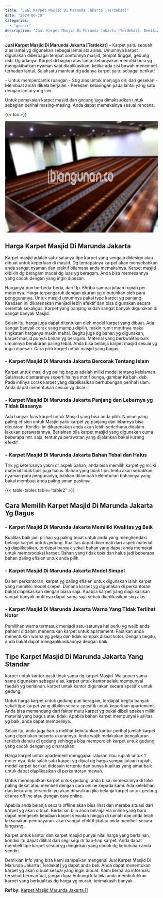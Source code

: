```yaml
---
title: "Jual Karpet Masjid Di Marunda Jakarta [Terdekat]"
date: "2024-06-20"
categories: 
  - "grosir"
description: "Jual Karpet Masjid Di Marunda Jakarta [Terdekat]. Demikian Info yang bisa kami sampaikan mengenai Jual Karpet Masjid Di Marunda Jakarta [Terdekat] yg dapat..."
---
```


**Jual Karpet Masjid Di Marunda Jakarta \[Terdekat\]** – Karpet yaitu sebuah alas lantai yg digunakan sebagai lantai atau alas. Umumnya karpet digunakan diberbagai tempat contohnya masjid, tempat tinggal, gedung dsb. Dg adanya. Karpet di bagian atas lantai kebanyakan memiliki bulu yg mengakibatkan nyaman saat diaplikasikan, ketika ada sisi bawah menempel terhadap lantai. Salahsatu manfaat dg adanya karpet yaitu sebagai berikut!

\- Untuk mempercantik ruangan - Sbg alas untuk menjaga diri dari gesekan - Membuat aman dikala berjalan - Peredam kebisingan pada lantai yang satu dengan lantai yang lain.

Untuk pemakaian karpet masjid dan gedung juga dimaksudkan untuk sebagian perihal masing-masing. Anda dapat memakainya sesuai rencana.

{{< toc >}}

![Jual Karpet Masjid Di Marunda Jakarta [Terdekat]](/images/grosir-karpet-murah-71.png)

## Harga Karpet Masjid Di Marunda Jakarta

Karpet masjid adalah satu-satunya tipe karpet yang sengaja didesign atau dibuat untuk keperluan di masjid. Dg terdapatnya karpet akan menyebabkan anda sangat nyaman dan efektif bilamana anda memakainya. Karpet masjid dibikin dg beragam model dg luas yg beragam. Anda bisa memesannya yang cocok dengan yang ingin dipesan.

Harganya pun berbeda-beda, dari Rp. 65ribu sampai jutaan rupiah per meternya. Harga terpengaruh dengan ukuran yg dibutuhkan oleh para penggunanya. Untuk masjid umumnya pakai type karpet yg panjang. Keadaan ini dikarenakan menjadi lebih efektif dan bisa digunakan secara serentak sekaligus. Karpet yang panjang sudah sangat banyak digunakan di sangat banyak Masjid.

Selain itu, harga juga dapat ditentukan oleh model karpet yang dibuat. Ada sangat banyak corak yang mampu dipilih, makin rumit motifnya maka tingkatan harganya makin mahal. Begitu juga dg bahan yg digunakan, karpet masjid punyai bahan yg beragam. Material yang berkwalitas baik umumnya berukuran paling tebal. Anda bisa belanja karpet masjid sesuai yg ingin dipesan. Cara pilih karpet untuk masjid yang bagus:

### \- Karpet Masjid Di Marunda Jakarta Bercorak Tentang Islam

Karpet untuk masjid yg paling bagus adalah miliki model tentang keislaman. Salahsatu diantaranya seperti halnya motif bunga, gambar Ka’bah, dsb. Pada intinya corak karpet yang diaplikasikan berhubungan perihal Islam. Anda dapat menentukan sesuai yg dicari.

### \- Karpet Masjid Di Marunda Jakarta Panjang dan Lebarnya yg Tidak Biasanya

Ada banyak luas karpet untuk Masjid yang bisa anda pilih. Namun yang paling efisien untuk Masjid yaitu karpet yg panjang dan lebarnya bisa dicustom. Kondisi ini dikarenakan anda akan lebih sederhana didalam lakukan perawatannya. Berlainan bila karpet masjid yang digunakan cuma beberapa mtr. saja, tentunya perawatan yang dijalankan bakal kurang efektif.

### \- Karpet Masjid Di Marunda Jakarta Bahan Tebal dan Halus

Trik yg seterusnya yakni dr aspek bahan, anda bisa memilih karpet yg miliki material tidak tipis juga halus. Bahan yang tidak tipis tentu akan sebabkan nyaman para pengunanya, bahkan ditambah kelembutan bahannya yang bakal membuat anda paling aman pastinya.

{{< table-tables table="table2" >}}

## Cara Memilih Karpet Masjid Di Marunda Jakarta Yg Bagus

### \- Karpet Masjid Di Marunda Jakarta Memiliki Kwalitas yg Baik

Kualitas baik jadi pilihan yg paling tepat untuk anda yang menghendaki belanja karpet untuk gedung. Kualitas dapat dicermati dari aspek material yg diaplikasikan, terdapat banyak sekali bahan yang dapat anda memakai untuk memproduksi karpet. Bahan yang tidak tipis dan halus jadi beberapa bahan paling efisien untuk anda pilih.

### \- Karpet Masjid Di Marunda Jakarta Model Simpel

Dalam perkantoran, karpet yg paling efisien untuk digunakan ialah karpet yang memiliki model simpel. Dimana karpet yg digunakan di perkantoran bakal diaplikasikan dengan biasa saja. Apabila karpet yang diaplikasikan sangat banyak motifnya dapat sama saja sebab diaplikasikan sbg alas.

### \- Karpet Masjid Di Marunda Jakarta Warna Yang Tidak Terlihat Kotor

Pemilihan warna termasuk menjadi satu-satunya hal perlu yg wajib anda pahami didalam menentukan karpet untuk apartement. Pastikan anda menentukan warna yg gelap dan tidak nampak disaat kotor. Dengan begitu, anda bakal dapat mengaplikasikannya dengan baik.

## Tipe Karpet Masjid Di Marunda Jakarta Yang Standar

karpet untuk kantor pasti tidak sama dg karpet Masjid. Walaupun sama-sama digunakan sebagai alas, karpet untuk kantor selalu mempunyai faedah yg berlainan. karpet untuk kantor digunakan secara spesifik untuk gedung.

Untuk harga karpet untuk gedung pun beragam, terdapat begitu banyak sekali tipe karpet yang dibikin secara spesifik untuk keperluan apartement. Anda bisa memandang dari faktor mutu karpet yg bakal dibeli apakah miliki material yang bagus atau tidak. Apabila bahan karpet mempunyai kualitas yg baik, anda dapat membelinya.

Selain itu, anda juga harus melihat kebutuhkan kantor perihal jumlah karpet yang diperlukan beserta ukurannya. Anda wajib melakukan pengukuran terlebih dahulu di gedung sehingga bisa memperoleh karpet untuk gedung yang cocok dengan yg diharapkan.

Harga karpet untuk apartement menggapai ratusan ribu rupiah untuk 1 meter nya. Ada salah satu karpet yg dijual dg harga sampai jutaan rupiah, model karpet berikut didesain tertentu dan punya kualitas yang amat baik untuk dapat diaplikasikan di perkantoran mewah.

Untuk mendapatkan karpet untuk gedung, anda bisa memesannya di toko paling dekat atau membeli dengan cara online kepada kami. Ada kelebihan dan kekurang tersendiri yg akan dihasilkan jika belanja karpet untuk gedung di area offline atau dengan cara online.

Apabila anda belanja secara offline akan bisa lihat dan meraba situasi dari karpet yg akan dibuat. Berlainan bila anda belanja via online yang baru dapat mengecek keadaan karpet sesudah hingga di rumah dan anda telah laksanakan pembayaran. akan sangat efektif jikalau anda membeli secara langusng.

Karpet untuk kantor dan karpet masjid punyai nilai harga yang berlainan, kondisi itu dapat dilihat dari segi segi dr tiap-tiap karpet. Anda dapat membeli tipe karpet sesuai yg diinginkan yang cocok dg kebutuhan anda sendiri.

Demikian Info yang bisa kami sampaikan mengenai Jual Karpet Masjid Di Marunda Jakarta \[Terdekat\] yg dapat anda beli. Anda dapat menentukan karpet yg akan dibuat sesuai yang ingin dibuat. Kami berharap informasi tersebut bermanfaat, jangan lupa hubungi kita bila anda membutuhkan karpet yang berkualitas dg harga yg murah, terimakasih banyak.

**Ref by:**  [Karpet Masjid Marunda Jakarta []](https://id.wikipedia.org/wiki/Karpet)
